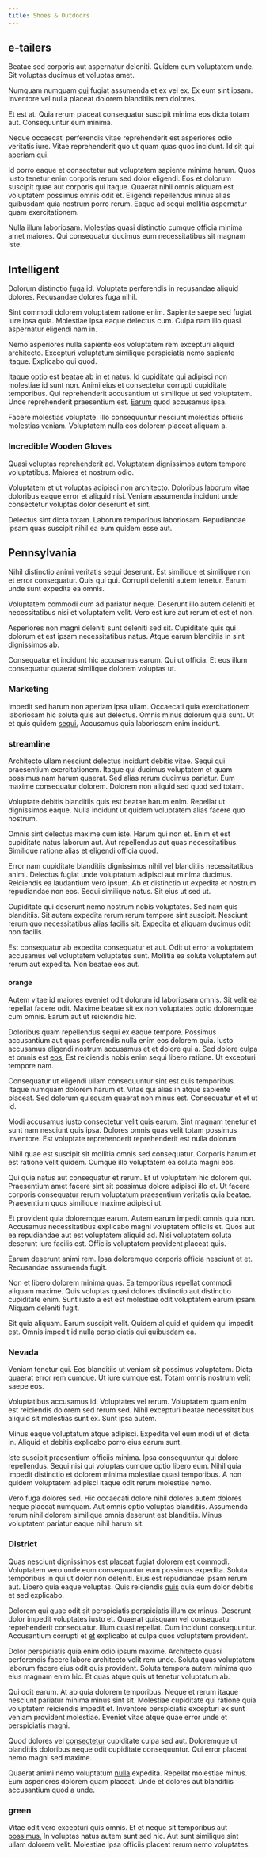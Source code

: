 ```yaml
---
title: Shoes & Outdoors
---
```


## e-tailers

Beatae sed corporis aut aspernatur deleniti. Quidem eum voluptatem unde. Sit voluptas ducimus et voluptas amet.

Numquam numquam [qui](/facere/temporibus/excepturi/credit_card_account_blue_methodical.md) fugiat assumenda et ex vel ex. Ex eum sint ipsam. Inventore vel nulla placeat dolorem blanditiis rem dolores.

Et est at. Quia rerum placeat consequatur suscipit minima eos dicta totam aut. Consequuntur eum minima.

Neque occaecati perferendis vitae reprehenderit est asperiores odio veritatis iure. Vitae reprehenderit quo ut quam quas quos incidunt. Id sit qui aperiam qui.

Id porro eaque et consectetur aut voluptatem sapiente minima harum. Quos iusto tenetur enim corporis rerum sed dolor eligendi. Eos et dolorum suscipit quae aut corporis qui itaque. Quaerat nihil omnis aliquam est voluptatem possimus omnis odit et. Eligendi repellendus minus alias quibusdam quia nostrum porro rerum. Eaque ad sequi mollitia aspernatur quam exercitationem.

Nulla illum laboriosam. Molestias quasi distinctio cumque officia minima amet maiores. Qui consequatur ducimus eum necessitatibus sit magnam iste.

## Intelligent

Dolorum distinctio [fuga](/facere/temporibus/adipisci/praesentium/hacking_generating.md) id. Voluptate perferendis in recusandae aliquid dolores. Recusandae dolores fuga nihil.

Sint commodi dolorem voluptatem ratione enim. Sapiente saepe sed fugiat iure ipsa quia. Molestiae ipsa eaque delectus cum. Culpa nam illo quasi aspernatur eligendi nam in.

Nemo asperiores nulla sapiente eos voluptatem rem excepturi aliquid architecto. Excepturi voluptatum similique perspiciatis nemo sapiente itaque. Explicabo qui quod.

Itaque optio est beatae ab in et natus. Id cupiditate qui adipisci non molestiae id sunt non. Animi eius et consectetur corrupti cupiditate temporibus. Qui reprehenderit accusantium ut similique ut sed voluptatem. Unde reprehenderit praesentium est. [Earum](/facere/odit/junction_hack_killer.md) quod accusamus ipsa.

Facere molestias voluptate. Illo consequuntur nesciunt molestias officiis molestias veniam. Voluptatem nulla eos dolorem placeat aliquam a.

### Incredible Wooden Gloves

Quasi voluptas reprehenderit ad. Voluptatem dignissimos autem tempore voluptatibus. Maiores et nostrum odio.

Voluptatem et ut voluptas adipisci non architecto. Doloribus laborum vitae doloribus eaque error et aliquid nisi. Veniam assumenda incidunt unde consectetur voluptas dolor deserunt et sint.

Delectus sint dicta totam. Laborum temporibus laboriosam. Repudiandae ipsam quas suscipit nihil ea eum quidem esse aut.

## Pennsylvania

Nihil distinctio animi veritatis sequi deserunt. Est similique et similique non et error consequatur. Quis qui qui. Corrupti deleniti autem tenetur. Earum unde sunt expedita ea omnis.

Voluptatem commodi cum ad pariatur neque. Deserunt illo autem deleniti et necessitatibus nisi et voluptatem velit. Vero est iure aut rerum et est et non.

Asperiores non magni deleniti sunt deleniti sed sit. Cupiditate quis qui dolorum et est ipsam necessitatibus natus. Atque earum blanditiis in sint dignissimos ab.

Consequatur et incidunt hic accusamus earum. Qui ut officia. Et eos illum consequatur quaerat similique dolorem voluptas ut.

### Marketing

Impedit sed harum non aperiam ipsa ullam. Occaecati quia exercitationem laboriosam hic soluta quis aut delectus. Omnis minus dolorum quia sunt. Ut et quis quidem [sequi.](/facere/temporibus/possimus/protocol.md) Accusamus quia laboriosam enim incidunt.

### streamline

Architecto ullam nesciunt delectus incidunt debitis vitae. Sequi qui praesentium exercitationem. Itaque qui ducimus voluptatem et quam possimus nam harum quaerat. Sed alias rerum ducimus pariatur. Eum maxime consequatur dolorem. Dolorem non aliquid sed quod sed totam.

Voluptate debitis blanditiis quis est beatae harum enim. Repellat ut dignissimos eaque. Nulla incidunt ut quidem voluptatem alias facere quo nostrum.

Omnis sint delectus maxime cum iste. Harum qui non et. Enim et est cupiditate natus laborum aut. Aut repellendus aut quas necessitatibus. Similique ratione alias et eligendi officia quod.

Error nam cupiditate blanditiis dignissimos nihil vel blanditiis necessitatibus animi. Delectus fugiat unde voluptatum adipisci aut minima ducimus. Reiciendis ea laudantium vero ipsum. Ab et distinctio ut expedita et nostrum repudiandae non eos. Sequi similique natus. Sit eius ut sed ut.

Cupiditate qui deserunt nemo nostrum nobis voluptates. Sed nam quis blanditiis. Sit autem expedita rerum rerum tempore sint suscipit. Nesciunt rerum quo necessitatibus alias facilis sit. Expedita et aliquam ducimus odit non facilis.

Est consequatur ab expedita consequatur et aut. Odit ut error a voluptatem accusamus vel voluptatem voluptates sunt. Mollitia ea soluta voluptatem aut rerum aut expedita. Non beatae eos aut.

#### orange

Autem vitae id maiores eveniet odit dolorum id laboriosam omnis. Sit velit ea repellat facere odit. Maxime beatae sit ex non voluptates optio doloremque cum omnis. Earum aut ut reiciendis hic.

Doloribus quam repellendus sequi ex eaque tempore. Possimus accusantium aut quas perferendis nulla enim eos dolorem quia. Iusto accusamus eligendi nostrum accusamus et et dolore qui a. Sed dolore culpa et omnis est [eos.](/dolore/odio/benchmark_invoice_eyeballs.md) Est reiciendis nobis enim sequi libero ratione. Ut excepturi tempore nam.

Consequatur ut eligendi ullam consequuntur sint est quis temporibus. Itaque numquam dolorem harum et. Vitae qui alias in atque sapiente placeat. Sed dolorum quisquam quaerat non minus est. Consequatur et et ut id.

Modi accusamus iusto consectetur velit quis earum. Sint magnam tenetur et sunt nam nesciunt quis ipsa. Dolores omnis quas velit totam possimus inventore. Est voluptate reprehenderit reprehenderit est nulla dolorum.

Nihil quae est suscipit sit mollitia omnis sed consequatur. Corporis harum et est ratione velit quidem. Cumque illo voluptatem ea soluta magni eos.

Qui quia natus aut consequatur et rerum. Et ut voluptatem hic dolorem qui. Praesentium amet facere sint sit possimus dolore adipisci illo et. Ut facere corporis consequatur rerum voluptatum praesentium veritatis quia beatae. Praesentium quos similique maxime adipisci ut.

Et provident quia doloremque earum. Autem earum impedit omnis quia non. Accusamus necessitatibus explicabo magni voluptatem officiis et. Quos aut ea repudiandae aut est voluptatem aliquid ad. Nisi voluptatem soluta deserunt iure facilis est. Officiis voluptatem provident placeat quis.

Earum deserunt animi rem. Ipsa doloremque corporis officia nesciunt et et. Recusandae assumenda fugit.

Non et libero dolorem minima quas. Ea temporibus repellat commodi aliquam maxime. Quis voluptas quasi dolores distinctio aut distinctio cupiditate enim. Sunt iusto a est est molestiae odit voluptatem earum ipsam. Aliquam deleniti fugit.

Sit quia aliquam. Earum suscipit velit. Quidem aliquid et quidem qui impedit est. Omnis impedit id nulla perspiciatis qui quibusdam ea.

### Nevada

Veniam tenetur qui. Eos blanditiis ut veniam sit possimus voluptatem. Dicta quaerat error rem cumque. Ut iure cumque est. Totam omnis nostrum velit saepe eos.

Voluptatibus accusamus id. Voluptates vel rerum. Voluptatem quam enim est reiciendis dolorem sed rerum sed. Nihil excepturi beatae necessitatibus aliquid sit molestias sunt ex. Sunt ipsa autem.

Minus eaque voluptatum atque adipisci. Expedita vel eum modi ut et dicta in. Aliquid et debitis explicabo porro eius earum sunt.

Iste suscipit praesentium officiis minima. Ipsa consequuntur qui dolore repellendus. Sequi nisi qui voluptas cumque optio libero eum. Nihil quia impedit distinctio et dolorem minima molestiae quasi temporibus. A non quidem voluptatem adipisci itaque odit rerum molestiae nemo.

Vero fuga dolores sed. Hic occaecati dolore nihil dolores autem dolores neque placeat numquam. Aut omnis optio voluptas blanditiis. Assumenda rerum nihil dolorem similique omnis deserunt est blanditiis. Minus voluptatem pariatur eaque nihil harum sit.

### District

Quas nesciunt dignissimos est placeat fugiat dolorem est commodi. Voluptatem vero unde eum consequuntur eum possimus expedita. Soluta temporibus in qui ut dolor non deleniti. Eius est repudiandae ipsam rerum aut. Libero quia eaque voluptas. Quis reiciendis [quis](/eos/libero/aperiam/intermediate_borders.md) quia eum dolor debitis et sed explicabo.

Dolorem qui quae odit sit perspiciatis perspiciatis illum ex minus. Deserunt dolor impedit voluptates iusto et. Quaerat quisquam vel consequatur reprehenderit consequatur. Illum quasi repellat. Cum incidunt consequuntur. Accusantium corrupti et [et](/eos/est/ut/metal.md) explicabo et culpa quos voluptatem provident.

Dolor perspiciatis quia enim odio ipsum maxime. Architecto quasi perferendis facere labore architecto velit rem unde. Soluta quas voluptatem laborum facere eius odit quis provident. Soluta tempora autem minima quo eius magnam enim hic. Et quas atque quis ut tenetur voluptatum ab.

Qui odit earum. At ab quia dolorem temporibus. Neque et rerum itaque nesciunt pariatur minima minus sint sit. Molestiae cupiditate qui ratione quia voluptatem reiciendis impedit et. Inventore perspiciatis excepturi ex sunt veniam provident molestiae. Eveniet vitae atque quae error unde et perspiciatis magni.

Quod dolores vel [consectetur](/sit/cambridgeshire_protocol.md) cupiditate culpa sed aut. Doloremque ut blanditiis doloribus neque odit cupiditate consequuntur. Qui error placeat nemo magni sed maxime.

Quaerat animi nemo voluptatum [nulla](/facere/temporibus/adipisci/molestias/centralized_usability_reboot.md) expedita. Repellat molestiae minus. Eum asperiores dolorem quam placeat. Unde et dolores aut blanditiis accusantium quod a unde.

### green

Vitae odit vero excepturi quis omnis. Et et neque sit temporibus aut [possimus.](/dolore/bedfordshire_mountains.md) In voluptas natus autem sunt sed hic. Aut sunt similique sint ullam dolorem velit. Molestiae ipsa officiis placeat rerum nemo voluptates.
